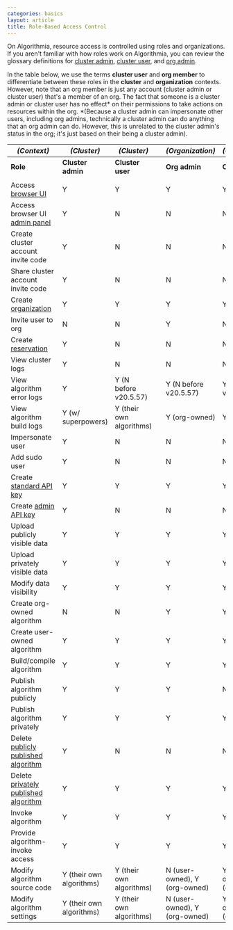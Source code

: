 ```yaml
---
categories: basics
layout: article
title: Role-Based Access Control
---
```


On Algorithmia, resource access is controlled using roles and organizations. If you aren't familiar with how roles work on Algorithmia, you can review the glossary definitions for [cluster admin](/developers/glossary#cluster-admin-account), [cluster user](/developers/glossary#user-account), and [org admin](/developers/glossary#org-admin-account).

In the table below, we use the terms **cluster user** and **org member** to differentiate between these roles in the **cluster** and **organization** contexts. However, note that an org member is just any account (cluster admin or cluster user) that's a member of an org. The fact that someone is a cluster admin or cluster user has no effect\* on their permissions to take actions on resources within the org. \*(Because a cluster admin can impersonate other users, including org admins, technically a cluster admin can do anything that an org admin can do. However, this is unrelated to the cluster admin's status in the org; it's just based on their being a cluster admin).

|*(Context)*|*(Cluster)*|*(Cluster)*||*(Organization)*|*(Organization)*|
|--- |--- |--- |--- |--- |--- |
|**Role**|**Cluster admin**|**Cluster user**||**Org admin**|**Org member**|
|||||||
|Access [browser UI](/developers/glossary#browser-ui)|Y|Y||Y|Y|
|Access browser UI [admin panel](/developers/glossary#admin-panel)|Y|N||N|N|
|Create cluster account invite code|Y|N||N|N|
|Share cluster account invite code|Y|N||N|N|
|Create [organization](/developers/glossary#org-organization)|Y|Y||Y|Y|
|Invite user to org|N|N||Y|N|
|Create [reservation](/developers/glossary#reservation)|Y|N||N|N|
|View cluster logs|Y|N||N|N|
|View algorithm error logs|Y|Y (N before v20.5.57)||Y (N before v20.5.57)|Y (N before v20.5.57)|
|View algorithm build logs|Y (w/ superpowers)|Y (their own algorithms)||Y (org-owned)|Y (org-owned)|
|Impersonate user|Y|N||N|N|
|Add sudo user|Y|N||N|N|
|Create [standard API key](/developers/glossary#standard-api-key)|Y|Y||Y|Y|
|Create [admin API key](/developers/glossary#admin-api-key)|Y|N||N|N|
|Upload publicly visible data|Y|Y||Y|Y|
|Upload privately visible data|Y|Y||Y|Y|
|Modify data visibility|Y|Y||Y|Y|
|Create org-owned algorithm|N|N||Y|Y|
|Create user-owned algorithm|Y|Y||Y|Y|
|Build/compile algorithm|Y|Y||Y|Y|
|Publish algorithm publicly|Y|Y||Y|N|
|Publish algorithm privately|Y|Y||Y|Y|
|Delete [publicly published algorithm](/developers/glossary#public-algorithm)|Y|N||N|N|
|Delete [privately published algorithm](/developers/glossary#private-algorithm)|Y|Y||Y|Y|
|Invoke algorithm|Y|Y||Y|Y|
|Provide algorithm-invoke access|Y|Y||Y|Y|
|Modify algorithm source code|Y (their own algorithms)|Y (their own algorithms)||N (user-owned), Y (org-owned)|Y (user-owned), Y (org-owned)|
|Modify algorithm settings|Y (their own algorithms)|Y (their own algorithms)||N (user-owned), Y (org-owned)|Y (user-owned), Y (org-owned)|
